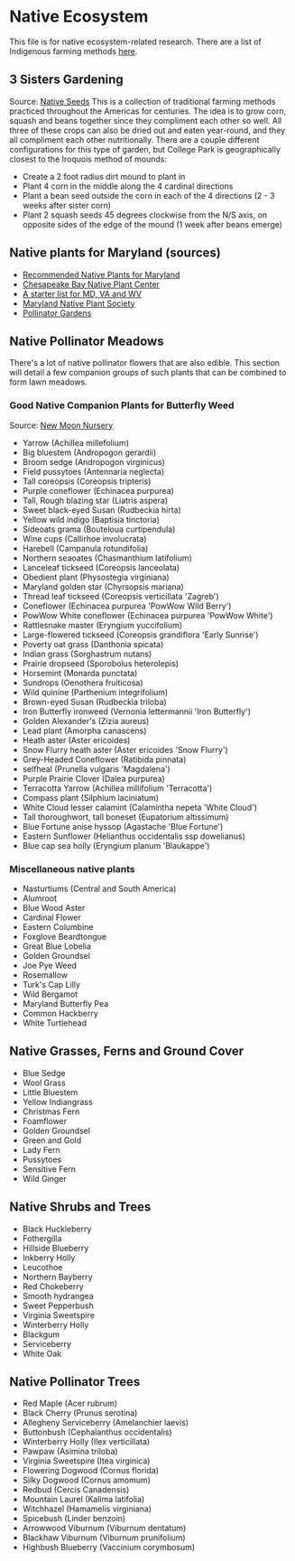 # Native Ecosystem
This file is for native ecosystem-related research.
There are a list of Indigenous farming methods [here](https://www.almanac.com/native-american-gardening-techniques).

## 3 Sisters Gardening
Source: [Native Seeds](https://www.nativeseeds.org/blogs/blog-news/how-to-grow-a-three-sisters-garden)
This is a collection of traditional farming methods practiced throughout the Americas for centuries.
The idea is to grow corn, squash and beans together since they compliment each other so well.
All three of these crops can also be dried out and eaten year-round, and they all compliment each other nutritionally.
There are a couple different configurations for this type of garden, but College Park is geographically closest to the Iroquois method of mounds:
- Create a 2 foot radius dirt mound to plant in
- Plant 4 corn in the middle along the 4 cardinal directions
- Plant a bean seed outside the corn in each of the 4 directions (2 - 3 weeks after sister corn)
- Plant 2 squash seeds 45 degrees clockwise from the N/S axis, on opposite sides of the edge of the mound (1 week after beans emerge)

## Native plants for Maryland (sources)
- [Recommended Native Plants for Maryland](https://extension.umd.edu/resource/recommended-native-plants-maryland)
- [Chesapeake Bay Native Plant Center](https://www.nativeplantcenter.net/)
- [A starter list for MD, VA and WV](https://www.plantnative.org/rpl-mdvawv.htm)
- [Maryland Native Plant Society](https://mdflora.org/)
- [Pollinator Gardens](https://extension.umd.edu/resource/pollinator-gardens)

## Native Pollinator Meadows
There's a lot of native pollinator flowers that are also edible.
This section will detail a few companion groups of such plants that can be combined to form lawn meadows.

### Good Native Companion Plants for Butterfly Weed
Source: [New Moon Nursery](http://www.newmoonnursery.com/plant/Asclepias-tuberosa)
- Yarrow (Achillea millefolium)
- Big bluestem (Andropogon gerardii)
- Broom sedge (Andropogon virginicus)
- Field pussytoes (Antennaria neglecta)
- Tall coreopsis (Coreopsis tripteris)
- Purple coneflower (Echinacea purpurea)
- Tall, Rough blazing star (Liatris aspera)
- Sweet black-eyed Susan (Rudbeckia hirta)
- Yellow wild indigo (Baptisia tinctoria)
- Sideoats grama (Bouteloua curtipendula)
- Wine cups (Callirhoe involucrata)
- Harebell (Campanula rotundifolia)
- Northern seaoates (Chasmanthium latifolium)
- Lanceleaf tickseed (Coreopsis lanceolata)
- Obedient plant (Physostegia virginiana)
- Maryland golden star (Chyrsopsis mariana)
- Thread leaf tickseed (Coreopsis verticillata 'Zagreb')
- Coneflower (Echinacea purpurea 'PowWow Wild Berry')
- PowWow White coneflower (Echinacea purpurea 'PowWow White')
- Rattlesnake master (Eryngium yuccifolium)
- Large-flowered tickseed (Coreopsis grandiflora 'Early Sunrise')
- Poverty oat grass (Danthonia spicata)
- Indian grass (Sorghastrum nutans)
- Prairie dropseed (Sporobolus heterolepis)
- Horsemint (Monarda punctata)
- Sundrops (Oenothera fruiticosa)
- Wild quinine (Parthenium integrifolium)
- Brown-eyed Susan (Rudbeckia triloba)
- Iron Butterfly ironweed (Vernonia lettermannii 'Iron Butterfly')
- Golden Alexander's (Zizia aureus)
- Lead plant (Amorpha canascens)
- Heath aster (Aster ericoides)
- Snow Flurry heath aster (Aster ericoides 'Snow Flurry')
- Grey-Headed Coneflower (Ratibida pinnata)
- selfheal (Prunella vulgaris 'Magdalena')
- Purple Prairie Clover (Dalea purpurea)
- Terracotta Yarrow (Achillea millifolium 'Terracotta')
- Compass plant (Silphium laciniatum)
- White Cloud lesser calamint (Calamintha nepeta 'White Cloud')
- Tall thoroughwort, tall boneset (Eupatorium altissimum)
- Blue Fortune anise hyssop (Agastache 'Blue Fortune')
- Eastern Sunflower (Helianthus occidentalis ssp dowelianus)
- Blue cap sea holly (Eryngium planum 'Blaukappe')

### Miscellaneous native plants
- Nasturtiums (Central and South America)
- Alumroot
- Blue Wood Aster
- Cardinal Flower
- Eastern Columbine
- Foxglove Beardtongue
- Great Blue Lobelia
- Golden Groundsel
- Joe Pye Weed
- Rosemallow
- Turk's Cap Lilly
- Wild Bergamot
- Maryland Butterfly Pea
- Common Hackberry
- White Turtlehead

## Native Grasses, Ferns and Ground Cover
- Blue Sedge
- Wool Grass
- Little Bluestem
- Yellow Indiangrass
- Christmas Fern
- Foamflower
- Golden Groundsel
- Green and Gold
- Lady Fern
- Pussytoes
- Sensitive Fern
- Wild Ginger

## Native Shrubs and Trees
- Black Huckleberry
- Fothergilla
- Hillside Blueberry
- Inkberry Holly
- Leucothoe
- Northern Bayberry
- Red Chokeberry
- Smooth hydrangea
- Sweet Pepperbush
- Virginia Sweetspire
- Winterberry Holly
- Blackgum
- Serviceberry
- White Oak

## Native Pollinator Trees
- Red Maple (Acer rubrum)
- Black Cherry (Prunus serotina)
- Allegheny Serviceberry (Amelanchier laevis)
- Buttonbush (Cephalanthus occidentalis)
- Winterberry Holly (Ilex verticillata)
- Pawpaw (Asimina triloba)
- Virginia Sweetspire (Itea virginica)
- Flowering Dogwood (Cornus florida)
- Silky Dogwood (Cornus amomum)
- Redbud (Cercis Canadensis)
- Mountain Laurel (Kalima latifolia)
- Witchhazel (Hamamelis virginiana)
- Spicebush (Linder benzoin)
- Arrowwood Viburnum (Viburnum dentatum)
- Blackhaw Viburnum (Viburnum prunifolium)
- Highbush Blueberry (Vaccinium corymbosum)